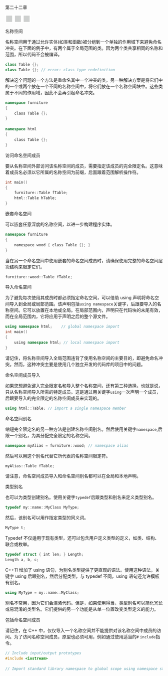 第二十二章

![image](img/frontdot.jpg)

名称空间

名称空间用于通过允许实体(如类和函数)被分组到一个单独的作用域下来避免命名冲突。在下面的例子中，有两个属于全局范围的类。因为两个类共享相同的名称和范围，所以代码不会被编译。

```cpp
class Table {};
class Table {}; // error: class type redefinition
```

解决这个问题的一个方法是重命名其中一个冲突的类。另一种解决方案是将它们中的一个或两个放在一个不同的名称空间中，将它们放在一个名称空间块中。这些类属于不同的作用域，因此不会再引起命名冲突。

```cpp
namespace furniture
{
    class Table {};
}

namespace html
{
    class Table {};
}
```

访问命名空间成员

要从名称空间外部访问该名称空间的成员，需要指定该成员的完全限定名。这意味着成员名必须以它所属的名称空间为前缀，后面跟着范围解析操作符。

```cpp
int main()
{
    furniture::Table fTable;
    html::Table hTable;
}
```

嵌套命名空间

可以嵌套任意深度的名称空间，以进一步构建程序实体。

```cpp
namespace furniture
{
    namespace wood { class Table {}; }
}
```

当在另一个命名空间中使用嵌套的命名空间成员时，请确保使用完整的命名空间层次结构来限定它们。

```cpp
furniture::wood::Table fTable;
```

导入命名空间

为了避免每次使用其成员时都必须指定命名空间，可以借助 using 声明将命名空间导入到全局或局部范围。该声明包括`using namespace`关键字，后跟要导入的名称空间。它可以放置在本地或全局。在局部范围内，声明只在代码块的末尾有效，而在全局范围内，它将应用于声明之后的整个源文件。

```cpp
using namespace html;    // global namespace import
int main()
{
    using namespace html; // local namespace import
}
```

请记住，将名称空间导入全局范围违背了使用名称空间的主要目的，即避免命名冲突。然而，这种冲突主要是使用几个独立开发的代码库的项目中的问题。

命名空间成员导入

如果您想避免键入完全限定名和导入整个名称空间，还有第三种选择。也就是说，只从名称空间导入所需的特定成员。这是通过用关键字`using`一次声明一个成员，后跟要导入的完全限定的名称空间成员来实现的。

```cpp
using html::Table; // import a single namespace member
```

命名空间别名

缩短完全限定名的另一种方法是创建名称空间别名。然后使用关键字`namespace`,后跟一个别名，为其分配完全限定的名称空间。

```cpp
namespace myAlias = furniture::wood; // namespace alias
```

然后可以用这个别名代替它所代表的名称空间限定符。

```cpp
myAlias::Table fTable;
```

请注意，命名空间成员导入和命名空间别名都可以在全局和本地声明。

类型别名

也可以为类型创建别名。使用关键字`typedef`后跟类型和别名来定义类型别名。

```cpp
typedef my::name::MyClass MyType;
```

然后，该别名可以用作指定类型的同义词。

```cpp
MyType t;
```

Typedef 不仅适用于现有类型，还可以包含用户定义类型的定义，如类、结构、联合或枚举。

```cpp
typedef struct { int len; } Length;
Length a, b, c;
```

C++11 增加了 using 语句，为别名类型提供了更直观的语法。使用这种语法，关键字 using 后跟别名，然后分配类型。与 typedef 不同，using 语句还允许模板有别名。

```cpp
using MyType = my::name::MyClass;
```

别名不常用，因为它们会混淆代码。但是，如果使用得当，类型别名可以简化冗长或易混淆的类型名。它们提供的另一个功能是从单一位置改变类型定义的能力。

包括命名空间成员

请记住，在 C++ 中，仅仅导入一个名称空间并不能提供对该名称空间中成员的访问。为了访问名称空间成员，原型也必须可用，例如通过使用适当的`#` `include`指令。

```cpp
// Include input/output prototypes
#include <iostream>

// Import standard library namespace to global scope using namespace std;
```